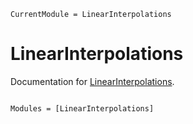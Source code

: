 ```@meta
CurrentModule = LinearInterpolations
```

# LinearInterpolations

Documentation for [LinearInterpolations](https://github.com/jw3126/LinearInterpolations.jl).

```@index
```

```@autodocs
Modules = [LinearInterpolations]
```
